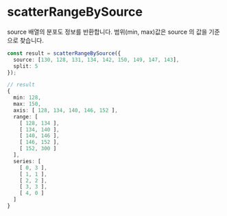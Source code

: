 # scatterRangeBySource

source 배열의 분포도 정보를 반환합니다. 범위(min, max)값은 source 의 값을 기준으로 찾습니다.

```ts
const result = scatterRangeBySource({
  source: [130, 128, 131, 134, 142, 150, 149, 147, 143],
  split: 5
});
```

```ts
// result
{
  min: 128,
  max: 150,
  axis: [ 128, 134, 140, 146, 152 ],
  range: [
    [ 128, 134 ],
    [ 134, 140 ],
    [ 140, 146 ],
    [ 146, 152 ],
    [ 152, 300 ]
  ],
  series: [ 
    [ 0, 3 ], 
    [ 1, 1 ], 
    [ 2, 2 ], 
    [ 3, 3 ], 
    [ 4, 0 ] 
  ]
}
```